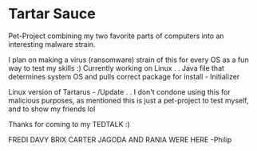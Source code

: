 # Tartar Sauce

Pet-Project combining my two favorite parts of computers into an interesting malware strain. 

I plan on making a virus (ransomware) strain of this for every OS as a fun way to test my skills :)
Currently working on Linux
.
.
Java file that determines system OS and pulls correct package for install - Initializer 

Linux version of Tartarus - /Update
.
.
I don't condone using this for malicious purposes, as mentioned this is just a pet-project to test myself, and to show my friends lol

Thanks for coming to my TEDTALK :)











FREDI DAVY BRIX CARTER JAGODA AND RANIA WERE HERE
-Philip
